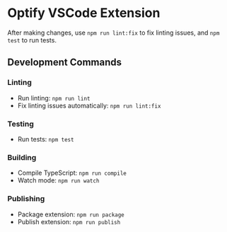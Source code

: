 # Optify VSCode Extension

After making changes, use `npm run lint:fix` to fix linting issues, and `npm test` to run tests.

## Development Commands

### Linting
- Run linting: `npm run lint`
- Fix linting issues automatically: `npm run lint:fix`

### Testing
- Run tests: `npm test`

### Building
- Compile TypeScript: `npm run compile`
- Watch mode: `npm run watch`

### Publishing
- Package extension: `npm run package`
- Publish extension: `npm run publish`